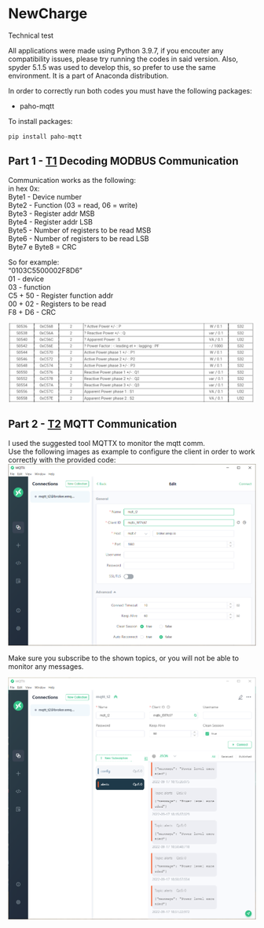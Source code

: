 # NewCharge
Technical test

All applications were made using Python 3.9.7, if you encouter any compatibility issues, please try running the codes in said version.
Also, spyder 5.1.5 was used to develop this, so prefer to use the same environment. It is a part of Anaconda distribution.

In order to correctly run both codes you must have the following packages:
* paho-mqtt

To install packages:
   ```sh
   pip install paho-mqtt
   ```
   
## Part 1 - [T1](Code/T1.py) Decoding MODBUS Communication

Communication works as the following:</br>
   in hex 0x:</br>
   Byte1 - Device number </br>
   Byte2 - Function (03 = read, 06 = write) </br>
   Byte3 - Register addr MSB </br>
   Byte4 - Register addr LSB </br>
   Byte5 - Number of registers to be read MSB </br>
   Byte6 - Number of registers to be read LSB </br>
   Byte7 e Byte8 = CRC </br>

So for example: </br>
“0103C5500002F8D6” </br>
01 - device </br>
03 - function </br>
C5 + 50 - Register function addr </br>
00 + 02 - Registers to be read </br>
F8 + D6 - CRC </br>

![Product Name Screen Shot][product-screenshot]




## Part 2 - [T2](Code/T2.py) MQTT Communication

I used the suggested tool MQTTX to monitor the mqtt comm.  
Use the following images as example to configure the client in order to work correctly with the provided code:
![MQTTX Config][Mqtt-config]

Make sure you subscribe to the shown topics, or you will not be able to monitor any messages.

![MQTTX Topics][Mqtt-topics]


[product-screenshot]: images/Screenshot_20220915-140608_Chrome.jpg
[Mqtt-config]: images/mqttx_config.PNG
[Mqtt-topics]: images/mqttx_topics.PNG
